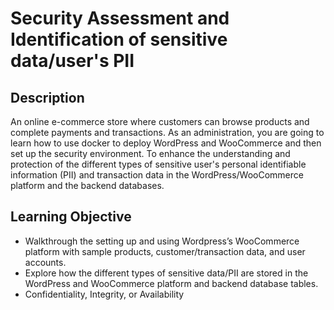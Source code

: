 # Security Assessment and Identification of sensitive data/user's PII

## Description

An online e-commerce store where customers can browse products and complete payments and transactions. As an administration, you are going to learn how to use docker to deploy WordPress and WooCommerce and then set up the security environment. To enhance the understanding and protection of the different types of sensitive user's personal identifiable information (PII) and transaction data in the WordPress/WooCommerce platform and the backend databases. 

## Learning Objective

- Walkthrough the setting up and using Wordpress’s WooCommerce platform with sample products, customer/transaction data, and user accounts.
- Explore how the different types of sensitive data/PII are stored in the WordPress and WooCommerce platform and backend database tables.
- Confidentiality, Integrity, or Availability 
